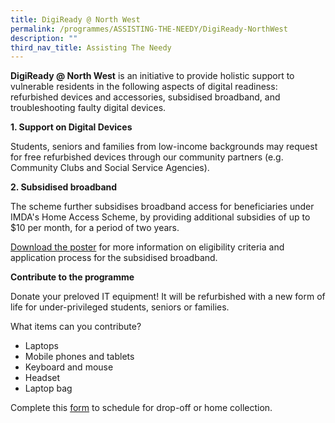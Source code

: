 ```yaml
---
title: DigiReady @ North West
permalink: /programmes/ASSISTING-THE-NEEDY/DigiReady-NorthWest
description: ""
third_nav_title: Assisting The Needy
---
```

**DigiReady @ North West** is an initiative to provide holistic support to vulnerable residents in the following aspects of digital readiness: refurbished devices and accessories, subsidised broadband, and troubleshooting faulty digital devices.

**1. Support on Digital Devices**

Students, seniors and families from low-income backgrounds may request for free refurbished devices through our community partners (e.g. Community Clubs and Social Service Agencies).

**2. Subsidised broadband**

The scheme further subsidises broadband access for beneficiaries under IMDA's Home Access Scheme, by providing additional subsidies of up to $10 per month, for a period of two years. 

 [Download the poster](https://www-cdc-gov-sg-admin.cwp.sg/images/librariesprovider4/images-nwcdc/programmes/assisting_the_needy/digiready_poster.jpg?sfvrsn=3be35dd4_2) for more information on eligibility criteria and application process for the subsidised broadband.

**Contribute to the programme**

Donate your preloved IT equipment! It will be refurbished with a new form of life for under-privileged students, seniors or families. 

What items can you contribute?  

*   Laptops
*   Mobile phones and tablets
*   Keyboard and mouse
*   Headset
*   Laptop bag

Complete this [form](https://www.go.gov.sg/digiready) to schedule for drop-off or home collection.